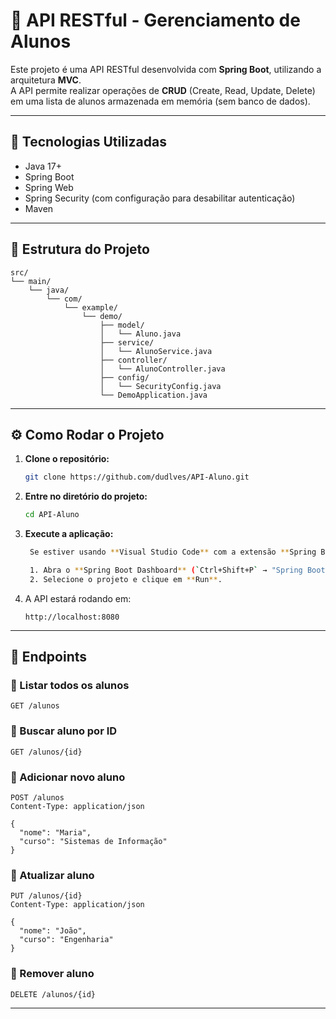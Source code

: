 # 📘 API RESTful - Gerenciamento de Alunos

Este projeto é uma API RESTful desenvolvida com **Spring Boot**, utilizando a arquitetura **MVC**.  
A API permite realizar operações de **CRUD** (Create, Read, Update, Delete) em uma lista de alunos armazenada em memória (sem banco de dados).

---

## 🚀 Tecnologias Utilizadas
- Java 17+
- Spring Boot
- Spring Web
- Spring Security (com configuração para desabilitar autenticação)
- Maven

---

## 📂 Estrutura do Projeto
```
src/
└── main/
    └── java/
        └── com/
            └── example/
                └── demo/
                    ├── model/
                    │   └── Aluno.java
                    ├── service/
                    │   └── AlunoService.java
                    ├── controller/
                    │   └── AlunoController.java
                    ├── config/
                    │   └── SecurityConfig.java
                    └── DemoApplication.java
```

---
## ⚙️ Como Rodar o Projeto

1. **Clone o repositório:**
   ```bash
   git clone https://github.com/dudlves/API-Aluno.git
   ```

2. **Entre no diretório do projeto:**
   ```bash
   cd API-Aluno
   ```

3. **Execute a aplicação:**
   ```bash
    Se estiver usando **Visual Studio Code** com a extensão **Spring Boot Dashboard**:

    1. Abra o **Spring Boot Dashboard** (`Ctrl+Shift+P` → "Spring Boot Dashboard").
    2. Selecione o projeto e clique em **Run**.
   ```

4. A API estará rodando em:
   ```
   http://localhost:8080
   ```

---
## 📌 Endpoints

### 🔹 Listar todos os alunos
```http
GET /alunos
```

### 🔹 Buscar aluno por ID
```http
GET /alunos/{id}
```

### 🔹 Adicionar novo aluno
```http
POST /alunos
Content-Type: application/json

{
  "nome": "Maria",
  "curso": "Sistemas de Informação"
}
```

### 🔹 Atualizar aluno
```http
PUT /alunos/{id}
Content-Type: application/json

{
  "nome": "João",
  "curso": "Engenharia"
}
```

### 🔹 Remover aluno
```http
DELETE /alunos/{id}
```

---
